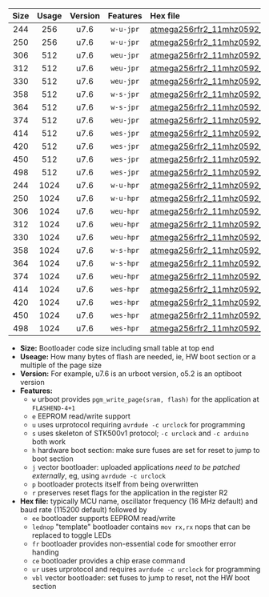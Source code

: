 |Size|Usage|Version|Features|Hex file|
|:-:|:-:|:-:|:-:|:--|
|244|256|u7.6|`w-u-jpr`|[atmega256rfr2_11mhz0592_230400bps_ur_vbl.hex](https://raw.githubusercontent.com/stefanrueger/urboot/main/bootloaders/atmega256rfr2/fcpu_11mhz0592/230400_bps/atmega256rfr2_11mhz0592_230400bps_ur_vbl.hex)|
|250|256|u7.6|`w-u-jpr`|[atmega256rfr2_11mhz0592_230400bps_lednop_ur_vbl.hex](https://raw.githubusercontent.com/stefanrueger/urboot/main/bootloaders/atmega256rfr2/fcpu_11mhz0592/230400_bps/atmega256rfr2_11mhz0592_230400bps_lednop_ur_vbl.hex)|
|306|512|u7.6|`weu-jpr`|[atmega256rfr2_11mhz0592_230400bps_ee_ur_vbl.hex](https://raw.githubusercontent.com/stefanrueger/urboot/main/bootloaders/atmega256rfr2/fcpu_11mhz0592/230400_bps/atmega256rfr2_11mhz0592_230400bps_ee_ur_vbl.hex)|
|312|512|u7.6|`weu-jpr`|[atmega256rfr2_11mhz0592_230400bps_ee_lednop_ur_vbl.hex](https://raw.githubusercontent.com/stefanrueger/urboot/main/bootloaders/atmega256rfr2/fcpu_11mhz0592/230400_bps/atmega256rfr2_11mhz0592_230400bps_ee_lednop_ur_vbl.hex)|
|330|512|u7.6|`weu-jpr`|[atmega256rfr2_11mhz0592_230400bps_ee_lednop_fr_ur_vbl.hex](https://raw.githubusercontent.com/stefanrueger/urboot/main/bootloaders/atmega256rfr2/fcpu_11mhz0592/230400_bps/atmega256rfr2_11mhz0592_230400bps_ee_lednop_fr_ur_vbl.hex)|
|358|512|u7.6|`w-s-jpr`|[atmega256rfr2_11mhz0592_230400bps_vbl.hex](https://raw.githubusercontent.com/stefanrueger/urboot/main/bootloaders/atmega256rfr2/fcpu_11mhz0592/230400_bps/atmega256rfr2_11mhz0592_230400bps_vbl.hex)|
|364|512|u7.6|`w-s-jpr`|[atmega256rfr2_11mhz0592_230400bps_lednop_vbl.hex](https://raw.githubusercontent.com/stefanrueger/urboot/main/bootloaders/atmega256rfr2/fcpu_11mhz0592/230400_bps/atmega256rfr2_11mhz0592_230400bps_lednop_vbl.hex)|
|374|512|u7.6|`weu-jpr`|[atmega256rfr2_11mhz0592_230400bps_ee_lednop_fr_ce_ur_vbl.hex](https://raw.githubusercontent.com/stefanrueger/urboot/main/bootloaders/atmega256rfr2/fcpu_11mhz0592/230400_bps/atmega256rfr2_11mhz0592_230400bps_ee_lednop_fr_ce_ur_vbl.hex)|
|414|512|u7.6|`wes-jpr`|[atmega256rfr2_11mhz0592_230400bps_ee_vbl.hex](https://raw.githubusercontent.com/stefanrueger/urboot/main/bootloaders/atmega256rfr2/fcpu_11mhz0592/230400_bps/atmega256rfr2_11mhz0592_230400bps_ee_vbl.hex)|
|420|512|u7.6|`wes-jpr`|[atmega256rfr2_11mhz0592_230400bps_ee_lednop_vbl.hex](https://raw.githubusercontent.com/stefanrueger/urboot/main/bootloaders/atmega256rfr2/fcpu_11mhz0592/230400_bps/atmega256rfr2_11mhz0592_230400bps_ee_lednop_vbl.hex)|
|450|512|u7.6|`wes-jpr`|[atmega256rfr2_11mhz0592_230400bps_ee_lednop_fr_vbl.hex](https://raw.githubusercontent.com/stefanrueger/urboot/main/bootloaders/atmega256rfr2/fcpu_11mhz0592/230400_bps/atmega256rfr2_11mhz0592_230400bps_ee_lednop_fr_vbl.hex)|
|498|512|u7.6|`wes-jpr`|[atmega256rfr2_11mhz0592_230400bps_ee_lednop_fr_ce_vbl.hex](https://raw.githubusercontent.com/stefanrueger/urboot/main/bootloaders/atmega256rfr2/fcpu_11mhz0592/230400_bps/atmega256rfr2_11mhz0592_230400bps_ee_lednop_fr_ce_vbl.hex)|
|244|1024|u7.6|`w-u-hpr`|[atmega256rfr2_11mhz0592_230400bps_ur.hex](https://raw.githubusercontent.com/stefanrueger/urboot/main/bootloaders/atmega256rfr2/fcpu_11mhz0592/230400_bps/atmega256rfr2_11mhz0592_230400bps_ur.hex)|
|250|1024|u7.6|`w-u-hpr`|[atmega256rfr2_11mhz0592_230400bps_lednop_ur.hex](https://raw.githubusercontent.com/stefanrueger/urboot/main/bootloaders/atmega256rfr2/fcpu_11mhz0592/230400_bps/atmega256rfr2_11mhz0592_230400bps_lednop_ur.hex)|
|306|1024|u7.6|`weu-hpr`|[atmega256rfr2_11mhz0592_230400bps_ee_ur.hex](https://raw.githubusercontent.com/stefanrueger/urboot/main/bootloaders/atmega256rfr2/fcpu_11mhz0592/230400_bps/atmega256rfr2_11mhz0592_230400bps_ee_ur.hex)|
|312|1024|u7.6|`weu-hpr`|[atmega256rfr2_11mhz0592_230400bps_ee_lednop_ur.hex](https://raw.githubusercontent.com/stefanrueger/urboot/main/bootloaders/atmega256rfr2/fcpu_11mhz0592/230400_bps/atmega256rfr2_11mhz0592_230400bps_ee_lednop_ur.hex)|
|330|1024|u7.6|`weu-hpr`|[atmega256rfr2_11mhz0592_230400bps_ee_lednop_fr_ur.hex](https://raw.githubusercontent.com/stefanrueger/urboot/main/bootloaders/atmega256rfr2/fcpu_11mhz0592/230400_bps/atmega256rfr2_11mhz0592_230400bps_ee_lednop_fr_ur.hex)|
|358|1024|u7.6|`w-s-hpr`|[atmega256rfr2_11mhz0592_230400bps.hex](https://raw.githubusercontent.com/stefanrueger/urboot/main/bootloaders/atmega256rfr2/fcpu_11mhz0592/230400_bps/atmega256rfr2_11mhz0592_230400bps.hex)|
|364|1024|u7.6|`w-s-hpr`|[atmega256rfr2_11mhz0592_230400bps_lednop.hex](https://raw.githubusercontent.com/stefanrueger/urboot/main/bootloaders/atmega256rfr2/fcpu_11mhz0592/230400_bps/atmega256rfr2_11mhz0592_230400bps_lednop.hex)|
|374|1024|u7.6|`weu-hpr`|[atmega256rfr2_11mhz0592_230400bps_ee_lednop_fr_ce_ur.hex](https://raw.githubusercontent.com/stefanrueger/urboot/main/bootloaders/atmega256rfr2/fcpu_11mhz0592/230400_bps/atmega256rfr2_11mhz0592_230400bps_ee_lednop_fr_ce_ur.hex)|
|414|1024|u7.6|`wes-hpr`|[atmega256rfr2_11mhz0592_230400bps_ee.hex](https://raw.githubusercontent.com/stefanrueger/urboot/main/bootloaders/atmega256rfr2/fcpu_11mhz0592/230400_bps/atmega256rfr2_11mhz0592_230400bps_ee.hex)|
|420|1024|u7.6|`wes-hpr`|[atmega256rfr2_11mhz0592_230400bps_ee_lednop.hex](https://raw.githubusercontent.com/stefanrueger/urboot/main/bootloaders/atmega256rfr2/fcpu_11mhz0592/230400_bps/atmega256rfr2_11mhz0592_230400bps_ee_lednop.hex)|
|450|1024|u7.6|`wes-hpr`|[atmega256rfr2_11mhz0592_230400bps_ee_lednop_fr.hex](https://raw.githubusercontent.com/stefanrueger/urboot/main/bootloaders/atmega256rfr2/fcpu_11mhz0592/230400_bps/atmega256rfr2_11mhz0592_230400bps_ee_lednop_fr.hex)|
|498|1024|u7.6|`wes-hpr`|[atmega256rfr2_11mhz0592_230400bps_ee_lednop_fr_ce.hex](https://raw.githubusercontent.com/stefanrueger/urboot/main/bootloaders/atmega256rfr2/fcpu_11mhz0592/230400_bps/atmega256rfr2_11mhz0592_230400bps_ee_lednop_fr_ce.hex)|

- **Size:** Bootloader code size including small table at top end
- **Useage:** How many bytes of flash are needed, ie, HW boot section or a multiple of the page size
- **Version:** For example, u7.6 is an urboot version, o5.2 is an optiboot version
- **Features:**
  + `w` urboot provides `pgm_write_page(sram, flash)` for the application at `FLASHEND-4+1`
  + `e` EEPROM read/write support
  + `u` uses urprotocol requiring `avrdude -c urclock` for programming
  + `s` uses skeleton of STK500v1 protocol; `-c urclock` and `-c arduino` both work
  + `h` hardware boot section: make sure fuses are set for reset to jump to boot section
  + `j` vector bootloader: uploaded applications *need to be patched externally*, eg, using `avrdude -c urclock`
  + `p` bootloader protects itself from being overwritten
  + `r` preserves reset flags for the application in the register R2
- **Hex file:** typically MCU name, oscillator frequency (16 MHz default) and baud rate (115200 default) followed by
  + `ee` bootloader supports EEPROM read/write
  + `lednop` "template" bootloader contains `mov rx,rx` nops that can be replaced to toggle LEDs
  + `fr` bootloader provides non-essential code for smoother error handing
  + `ce` bootloader provides a chip erase command
  + `ur` uses urprotocol and requires `avrdude -c urclock` for programming
  + `vbl` vector bootloader: set fuses to jump to reset, not the HW boot section
